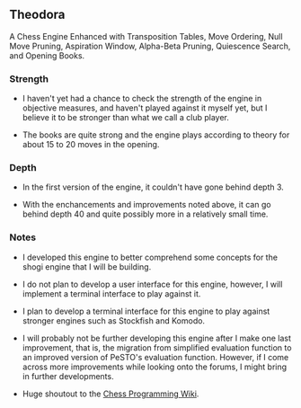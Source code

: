 ## Theodora
A Chess Engine Enhanced with Transposition Tables, Move Ordering, Null Move Pruning, Aspiration Window, Alpha-Beta Pruning, Quiescence Search, and Opening Books.

### Strength

- I haven't yet had a chance to check the strength of the engine in objective measures, and haven't played against it myself yet, but I believe it to be stronger than what we call a club player.

- The books are quite strong and the engine plays according to theory for about 15 to 20 moves in the opening.

### Depth

- In the first version of the engine, it couldn't have gone behind depth 3.

- With the enchancements and improvements noted above, it can go behind depth 40 and quite possibly more in a relatively small time.

### Notes

- I developed this engine to better comprehend some concepts for the shogi engine that I will be building.

- I do not plan to develop a user interface for this engine, however, I will implement a terminal interface to play against it.

- I plan to develop a terminal interface for this engine to play against stronger engines such as Stockfish and Komodo.

- I will probably not be further developing this engine after I make one last improvement, that is, the migration from simplified evaluation function to an improved version of PeSTO's evaluation function. However, if I come across more improvements while looking onto the forums, I might bring in further developments.
  
- Huge shoutout to the [Chess Programming Wiki](https://www.chessprogramming.org/Main_Page).

